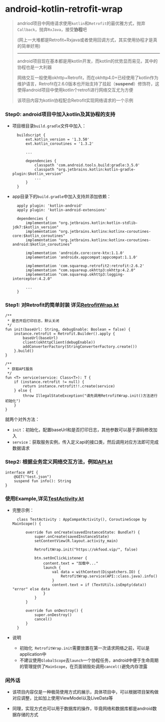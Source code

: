 # android-kotlin-retrofit-wrap

> andriod项目中网络请求使用`kotlin`和`Retrofit`的最优雅方式，抛弃`Callback`，抛弃`RxJava`，接受**协程**吧
> 
> (网上一大堆都是Retrofit+Rxjava或者使用回调方式，其实使用协程才是真的简单好用)
> 
> ---
> 
> android项目现在基本都是用kotlin开发，而kotlin的优势显而易见，其中的协程也是一大利器
> 
> 网络交互一般使用okhttp+Retrofit，而在okhttp4.0+已经使用了kotlin作为维护语言，Retrofit在2.6.0版本也开始支持了挂起（**suspend**）修饰符，这使得android项目中使用kotlin个retrofi进行网络交互尤为方便
> 
> 该项目内容为kotlin协程配合Retrofit实现网络请求的一个示例

### Step0: android项目中加入kotlin及其协程的支持

- 项目根目录`build.gradle`文件中加入：

		buildscript {
		    ext.kotlin_version = '1.3.50'
		    ext.kotlin_coroutines = '1.3.2'
		    
			...

		    dependencies {
		        classpath 'com.android.tools.build:gradle:3.5.0'
		        classpath "org.jetbrains.kotlin:kotlin-gradle-plugin:$kotlin_version"
		        ...
		    }
		}

- app目录下的`build.gradle`中加入支持并添加依赖：

		apply plugin: 'kotlin-android'
		apply plugin: 'kotlin-android-extensions'

		dependencies {
		    implementation "org.jetbrains.kotlin:kotlin-stdlib-jdk7:$kotlin_version"
		    implementation "org.jetbrains.kotlinx:kotlinx-coroutines-core:$kotlin_coroutines"
		    implementation "org.jetbrains.kotlinx:kotlinx-coroutines-android:$kotlin_coroutines"
		    
			implementation 'androidx.core:core-ktx:1.1.0'
		    implementation 'androidx.appcompat:appcompat:1.1.0'
		
		    implementation 'com.squareup.retrofit2:retrofit:2.6.2'
		    implementation "com.squareup.okhttp3:okhttp:4.2.0"
		    implementation "com.squareup.okhttp3:logging-interceptor:4.2.0"
			
			...
		}

### Step1: 对Retrofit的简单封装 详见[RetrofitWrap.kt](https://github.com/Leo0618/android-kotlin-retrofit-wrap/blob/master/app/src/main/java/vip/okfood/network/lib/RetrofitWrap.kt)

    /**
     * 是否开启打印日志，默认关闭
     */
    fun init(baseUrl: String, debugEnable: Boolean = false) {
        instance.retrofit = Retrofit.Builder().apply {
            baseUrl(baseUrl)
            client(okhttpClient(debugEnable))
            addConverterFactory(StringConverterFactory.create())
        }.build()
    }

    /**
     * 获取API服务
     */
    fun <T> service(service: Class<T>): T {
        if (instance.retrofit != null) {
            return instance.retrofit!!.create(service)
        } else {
            throw IllegalStateException("请先调用RetrofitWrap.init()方法进行初始化")
        }
    }

就两个对外方法：

- `init`：初始化，配置baseUrl和是否打印日志，其他参数可以基于源码修改加入
- `service`：获取服务实例，传入定义api的接口类，然后调用对应方法即可完成数据请求

### Step2: 根据业务定义网络交互方法，例如[API.kt](https://github.com/Leo0618/android-kotlin-retrofit-wrap/blob/master/app/src/main/java/vip/okfood/network/API.kt)

	interface API {
	    @GET("test.json")
	    suspend fun info(): String
	}

### 使用Example,详见[TestActivity.kt](https://github.com/Leo0618/android-kotlin-retrofit-wrap/blob/master/app/src/main/java/vip/okfood/network/TestActivity.kt)

- 完整示例：

		class TestActivity : AppCompatActivity(), CoroutineScope by MainScope() {
		
		    override fun onCreate(savedInstanceState: Bundle?) {
		        super.onCreate(savedInstanceState)
		        setContentView(R.layout.activity_main)
		
		        RetrofitWrap.init("https://okfood.vip/", false)
		
		        btn.setOnClickListener {
		            content.text = "加载中..."
		            launch {
		                val data = withContext(Dispatchers.IO) {
		                    RetrofitWrap.service(API::class.java).info()
		                }
		                content.text = if (TextUtils.isEmpty(data)) "error" else data
		            }
		        }
		    }
		
		    override fun onDestroy() {
		        super.onDestroy()
		        cancel()
		    }
		}

- 说明
	- 初始化` RetrofitWrap.init`需要放置在第一次请求网络之前，可以是application中
	- 不建议使用`GlobalScope`去`launch`一个协程任务，android中便于生命周期的管理提供了`MainScope`，在页面销毁处调用`cancel()`避免内存泄露

### 闲外话

- 该项目内容仅是一种极简使用方式的展示，具体项目中，可以根据项目架构做对应调整，比如加上使用ViewModel以及LiveData等

- 同理，实现方式也可以用于数据库的操作，毕竟网络和数据库都是android数据存储的方式